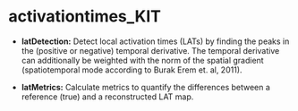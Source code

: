 # activationtimes_KIT

* **latDetection:** Detect local activation times (LATs) by finding the peaks in the (positive or negative) temporal derivative. The temporal derivative can additionally be weighted with the norm of the spatial gradient (spatiotemporal mode according to Burak Erem et. al, 2011).

* **latMetrics:** Calculate metrics to quantify the differences between a reference (true) and a reconstructed LAT map.

